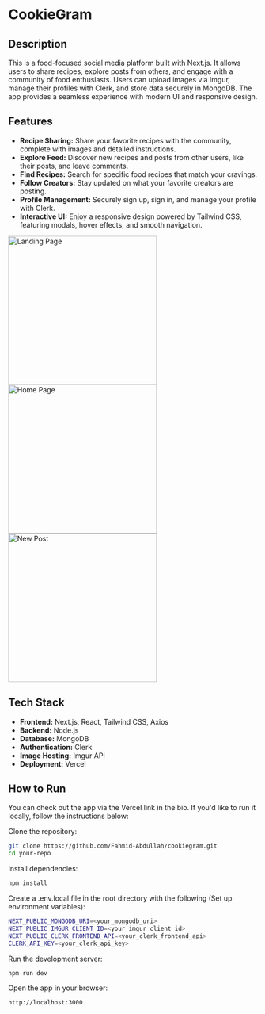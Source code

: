 # CookieGram

## Description
This is a food-focused social media platform built with Next.js. It allows users to share recipes, explore posts from others, and engage with a community of food enthusiasts. Users can upload images via Imgur, manage their profiles with Clerk, and store data securely in MongoDB. The app provides a seamless experience with modern UI and responsive design.

## Features
* **Recipe Sharing:** Share your favorite recipes with the community, complete with images and detailed instructions.
* **Explore Feed:** Discover new recipes and posts from other users, like their posts, and leave comments.
* **Find Recipes:** Search for specific food recipes that match your cravings.
* **Follow Creators:** Stay updated on what your favorite creators are posting.
* **Profile Management:** Securely sign up, sign in, and manage your profile with Clerk.
* **Interactive UI:** Enjoy a responsive design powered by Tailwind CSS, featuring modals, hover effects, and smooth navigation.

<p>
  <img src="https://github.com/Fahmid-Abdullah/cookiegram/blob/43d1fcfeb445cc0d30f60a47928ac8059a194999/demo%20gifs/Landing%20Page.gif" alt="Landing Page" width="300" style="display: inline-block; margin-right: 10px;">
  <img src="https://github.com/Fahmid-Abdullah/cookiegram/blob/43d1fcfeb445cc0d30f60a47928ac8059a194999/demo%20gifs/Home%20Page.gif" alt="Home Page" width="300" style="display: inline-block; margin-right: 10px;">
  <img src="https://github.com/Fahmid-Abdullah/cookiegram/blob/43d1fcfeb445cc0d30f60a47928ac8059a194999/demo%20gifs/New%20Post.gif" alt="New Post" width="300" style="display: inline-block;">
</p>


## Tech Stack
* **Frontend:** Next.js, React, Tailwind CSS, Axios
* **Backend:** Node.js
* **Database:** MongoDB
* **Authentication:** Clerk
* **Image Hosting:** Imgur API
* **Deployment:** Vercel

## How to Run
You can check out the app via the Vercel link in the bio. If you'd like to run it locally, follow the instructions below:


Clone the repository:

```bash
git clone https://github.com/Fahmid-Abdullah/cookiegram.git
cd your-repo
```

Install dependencies:

```bash
npm install
```

Create a .env.local file in the root directory with the following (Set up environment variables):
```bash
NEXT_PUBLIC_MONGODB_URI=<your_mongodb_uri>
NEXT_PUBLIC_IMGUR_CLIENT_ID=<your_imgur_client_id>
NEXT_PUBLIC_CLERK_FRONTEND_API=<your_clerk_frontend_api>
CLERK_API_KEY=<your_clerk_api_key>
```

Run the development server:

```bash
npm run dev
```

Open the app in your browser:

```bash
http://localhost:3000
```
